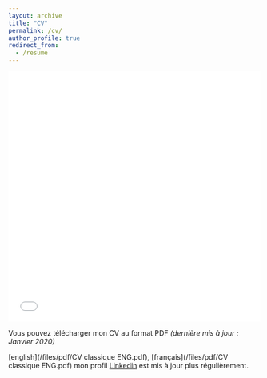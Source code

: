 ```yaml
---
layout: archive
title: "CV"
permalink: /cv/
author_profile: true
redirect_from:
  - /resume
---
```


<iframe src="/files/pdf/CV classique ENG.pdf" width="100%" height="500" frameborder="no" border="0" marginwidth="0" marginheight="0"></iframe>

Vous pouvez télécharger mon CV au format PDF <I> (dernière mis à jour : Janvier 2020) </I>
 
[english](/files/pdf/CV classique ENG.pdf), [français](/files/pdf/CV classique ENG.pdf) mon profil [Linkedin](http://www.linkedin.com/in/valentin-kilian-277777209/) est mis à jour plus régulièrement. 